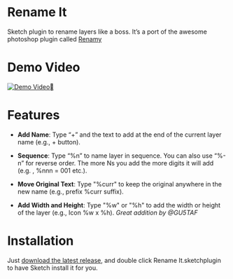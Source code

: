  Rename It
========

Sketch plugin to rename layers like a boss. It’s a port of the awesome photoshop plugin called [Renamy](http://www.renamy.com/)

Demo Video
==
[![Demo Video](http://secure-b.vimeocdn.com/ts/462/215/462215169_960.jpg)](http://vimeo.com/85064841)

Features
==
- **Add Name**: Type “+” and the text to add at the end of the current layer name (e.g., + button).

- **Sequence**:  Type “%n” to name layer in sequence. You can also use “%-n” for reverse order. The more Ns you add the more digits it will add (e.g. , %nnn = 001 etc.).

- **Move Original Text**: Type "%curr" to keep the original anywhere in the new name (e.g., prefix %curr suffix).

- **Add Width and Height**: Type "%w" or "%h" to add the width or height of the layer  (e.g., Icon %w x %h). *Great addition by @GU5TAF*

Installation
==
Just [download the latest release](https://github.com/rodi01/RenameIt/archive/1.1.1.zip), and double click Rename It.sketchplugin to have Sketch install it for you.
